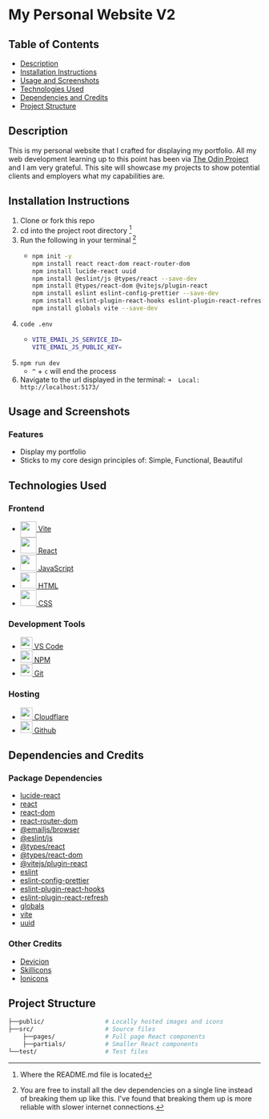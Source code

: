 # My Personal Website V2

## Table of Contents

- [Description](#description)
- [Installation Instructions](#installation-instructions)
- [Usage and Screenshots](#usage-and-screenshots)
- [Technologies Used](#technologies-used)
- [Dependencies and Credits](#dependencies-and-credits)
- [Project Structure](#project-structure)

## Description

This is my personal website that I crafted for displaying my portfolio. All my web development learning up to this point has been via [The Odin Project](https://www.theodinproject.com) and I am very grateful. This site will showcase my projects to show potential clients and employers what my capabilities are.

## Installation Instructions

1. Clone or fork this repo
2. cd into the project root directory [^1]
3. Run the following in your terminal [^2]
   - ```bash
     npm init -y
     npm install react react-dom react-router-dom
     npm install lucide-react uuid
     npm install @eslint/js @types/react --save-dev
     npm install @types/react-dom @vitejs/plugin-react
     npm install eslint eslint-config-prettier --save-dev
     npm install eslint-plugin-react-hooks eslint-plugin-react-refresh --save-dev
     npm install globals vite --save-dev
     ```
4. `code .env` 
   - ```bash
     VITE_EMAIL_JS_SERVICE_ID=
     VITE_EMAIL_JS_PUBLIC_KEY=
     ```
5. `npm run dev`
   - `^` + `c` will end the process
6. Navigate to the url displayed in the terminal: `➜  Local:   http://localhost:5173/`

## Usage and Screenshots

<!--
<img src="./public/screenshot.png" alt="screenshot" style="height: 50vh; width: auto;">

Here's a brief description of how to use the app.

- [Link to live preview](https://groundedwanderer.dev/)
-->

### Features

- Display my portfolio
- Sticks to my core design principles of: Simple, Functional, Beautiful

## Technologies Used

### Frontend

- <a href="https://vite.dev/"><img src="https://cdn.jsdelivr.net/gh/devicons/devicon@latest/icons/vitejs/vitejs-original.svg" style="height: 2rem; width: auto; vertical-align: middle;"> Vite </a>
- <a href="https://react.dev/"><img src="https://cdn.jsdelivr.net/gh/devicons/devicon@latest/icons/react/react-original.svg" style="height: 2rem; width: auto;"> React</a>
- <a href="https://developer.mozilla.org/en-US/docs/Web/JavaScript"><img src="https://cdn.jsdelivr.net/gh/devicons/devicon@latest/icons/javascript/javascript-original.svg" style="height: 2rem; width: auto;"> JavaScript</a>
- <a href="https://developer.mozilla.org/en-US/docs/Web/HTML"><img src="https://cdn.jsdelivr.net/gh/devicons/devicon@latest/icons/html5/html5-original.svg" style="height: 2rem; width: auto;"> HTML</a>
- <a href="https://developer.mozilla.org/en-US/docs/Web/CSS"><img src="https://cdn.jsdelivr.net/gh/devicons/devicon@latest/icons/css3/css3-original.svg" style="height: 2rem; width: auto;"> CSS</a>

### Development Tools

- <a href="https://code.visualstudio.com/"><img src="https://cdn.jsdelivr.net/gh/devicons/devicon@latest/icons/vscode/vscode-original.svg" style="height: 24px; width: auto;"/> VS Code</a>
- <a href="https://www.npmjs.com/"><img src="https://cdn.jsdelivr.net/gh/devicons/devicon@latest/icons/npm/npm-original.svg" style="height: 24px; width: auto;"/> NPM</a>
- <a href="https://git-scm.com/"><img src="https://cdn.jsdelivr.net/gh/devicons/devicon@latest/icons/git/git-original.svg" style="height: 24px; width: auto;"/> Git</a>

### Hosting

- <a href="https://www.cloudflare.com/"><img src="https://cdn.jsdelivr.net/gh/devicons/devicon@latest/icons/cloudflare/cloudflare-original.svg" style="height: 24px; width: auto;"/> Cloudflare</a>
- <a href="https://github.com/"><img src="https://cdn.jsdelivr.net/gh/devicons/devicon@latest/icons/github/github-original.svg" style="height: 24px; width: auto;"/> Github</a>

## Dependencies and Credits

### Package Dependencies

- [lucide-react](https://www.npmjs.com/package/lucide-react)
- [react](https://www.npmjs.com/package/react)
- [react-dom](https://www.npmjs.com/package/react-dom)
- [react-router-dom](https://www.npmjs.com/package/react-router-dom)
- [@emailjs/browser](https://www.npmjs.com/package/@emailjs/browser)
- [@eslint/js](https://www.npmjs.com/package/@eslint/js)
- [@types/react](https://www.npmjs.com/package/@types/@types/react)
- [@types/react-dom](https://www.npmjs.com/package/@types/react-dom)
- [@vitejs/plugin-react](https://www.npmjs.com/package/@vitejs/plugin-react)
- [eslint](https://www.npmjs.com/package/eslint)
- [eslint-config-prettier](https://www.npmjs.com/package/eslint-config-prettier)
- [eslint-plugin-react-hooks](https://www.npmjs.com/package/eslint-plugin-react-hooks)
- [eslint-plugin-react-refresh](https://www.npmjs.com/package/eslint-plugin-react-refresh)
- [globals](https://www.npmjs.com/package/globals)
- [vite](https://www.npmjs.com/package/vite)
- [uuid](https://www.npmjs.com/package/uuid)

### Other Credits

- [Devicion](https://devicon.dev/)
- [Skillicons](https://skillicons.dev/)
- [Ionicons](https://ionic.io/ionicons)

## Project Structure

```bash
├──public/                 # Locally hosted images and icons
├──src/                    # Source files
    ├──pages/              # Full page React components
    ├──partials/           # Smaller React components
└──test/                   # Test files
```

[^1]: Where the README.md file is located
[^2]: You are free to install all the dev dependencies on a single line instead of breaking them up like this. I've found that breaking them up is more reliable with slower internet connections.
